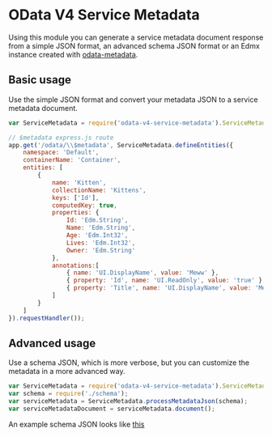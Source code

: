# OData V4 Service Metadata

Using this module you can generate a service metadata document response from a simple JSON format, an advanced schema JSON format or an Edmx instance created with [odata-metadata](https://github.com/jaystack/odata-metadata).

## Basic usage

Use the simple JSON format and convert your metadata JSON to a service metadata document.

```javascript
var ServiceMetadata = require('odata-v4-service-metadata').ServiceMetadata;

// $metadata express.js route
app.get('/odata/\\$metadata', ServiceMetadata.defineEntities({
    namespace: 'Default',
    containerName: 'Container',
    entities: [
        {
            name: 'Kitten',
            collectionName: 'Kittens',
            keys: ['Id'],
            computedKey: true,
            properties: {
                Id: 'Edm.String',
                Name: 'Edm.String',
                Age: 'Edm.Int32',
                Lives: 'Edm.Int32',
                Owner: 'Edm.String'
            },
            annotations:[
                { name: 'UI.DisplayName', value: 'Meww' },
                { property: 'Id', name: 'UI.ReadOnly', value: 'true' },
                { property: 'Title', name: 'UI.DisplayName', value: 'Meww Meww' },
            ]
        }
    ]
}).requestHandler());
```

## Advanced usage

Use a schema JSON, which is more verbose, but you can customize the metadata in a more advanced way.

```javascript
var ServiceMetadata = require('odata-v4-service-metadata').ServiceMetadata;
var schema = require('./schema');
var serviceMetadata = ServiceMetadata.processMetadataJson(schema);
var serviceMetadataDocument = serviceMetadata.document();
```

An example schema JSON looks like [this](https://raw.githubusercontent.com/jaystack/odata-v4-service-metadata/master/tests/schema2.json)
